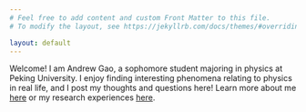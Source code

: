 ```yaml
---
# Feel free to add content and custom Front Matter to this file.
# To modify the layout, see https://jekyllrb.com/docs/themes/#overriding-theme-defaults

layout: default
---
```


Welcome! I am Andrew Gao, a sophomore student majoring in physics at Peking University. I enjoy finding interesting phenomena relating to physics in real life, and I post my thoughts and questions here! Learn more about me [here](/about_me) or my research experiences [here](/research). 